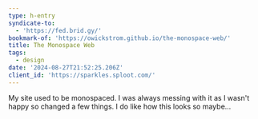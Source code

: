 ```yaml
---
type: h-entry
syndicate-to:
  - 'https://fed.brid.gy/'
bookmark-of: 'https://owickstrom.github.io/the-monospace-web/'
title: The Monospace Web
tags:
  - design
date: '2024-08-27T21:52:25.206Z'
client_id: 'https://sparkles.sploot.com/'
---
```

My site used to be monospaced. I was always messing with it as I wasn't happy so changed a few things. I do like how this looks so maybe...
